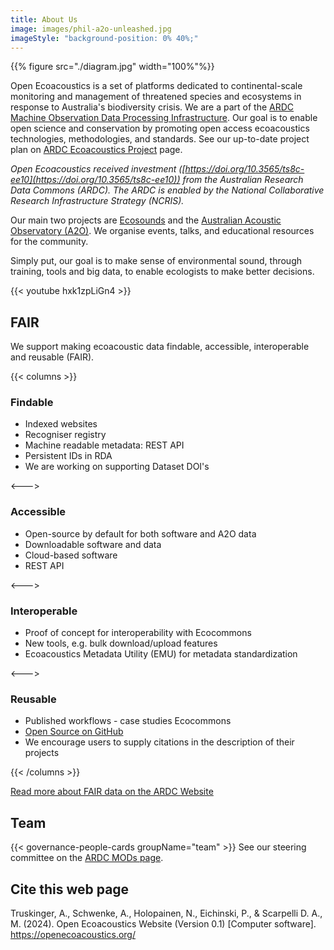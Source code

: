 ```yaml
---
title: About Us
image: images/phil-a2o-unleashed.jpg
imageStyle: "background-position: 0% 40%;"
---
```


{{% figure src="./diagram.jpg" width="100%"%}}

Open Ecoacoustics is a set of platforms dedicated to continental-scale monitoring
and management of threatened species and ecosystems in response to Australia's
biodiversity crisis. We are a part of the [ARDC Machine Observation Data Processing Infrastructure](https://ardc.edu.au/program/machine-observation-data-processing-infrastructure/). Our goal is to enable open science and conservation by
promoting open access ecoacoustics technologies, methodologies, and standards.
See our up-to-date project plan on [ARDC Ecoacoustics Project](https://ardc.edu.au/project/open-ecoacoustics/) page.

_Open Ecoacoustics received investment ([https://doi.org/10.3565/ts8c-ee10](https://doi.org/10.3565/ts8c-ee10)) from the Australian Research Data Commons (ARDC). The ARDC is enabled by the National Collaborative Research Infrastructure Strategy (NCRIS)._

Our main two projects are [Ecosounds](https://www.ecosounds.org/)
and the [Australian Acoustic Observatory (A2O)](https://acousticobservatory.org/).
We organise events, talks, and educational resources for the community.

Simply put, our goal is to make sense of environmental sound, through training,
tools and big data, to enable ecologists to make better decisions.

{{< youtube hxk1zpLiGn4 >}}

## FAIR

We support making ecoacoustic data findable, accessible, interoperable and reusable (FAIR).

{{< columns >}}

### Findable

- Indexed websites​
- Recogniser registry​
- Machine readable metadata: REST API​
- Persistent IDs in RDA
- We are working on supporting Dataset DOI's

<--->

### Accessible

- Open-source by default for both software and A2O data​
- Downloadable software and data​
- Cloud-based software
- REST API

<--->

### Interoperable

- Proof of concept for interoperability with Ecocommons ​
- New tools, e.g. bulk download/upload features​
- Ecoacoustics Metadata Utility (EMU) for metadata standardization

<--->

### Reusable

- Published workflows - case studies Ecocommons​
- [Open Source on GitHub​](https://github.com/ecoacoustics)
- We encourage users to supply citations in the description of their projects

{{< /columns >}}

[Read more about FAIR data on the ARDC Website](https://ardc.edu.au/resource/fair-data/)

## Team

{{< governance-people-cards groupName="team" >}}
See our steering committee on the [ARDC MODs page](https://ardc.edu.au/program/machine-observation-data-processing-infrastructure/#news).

## Cite this web page

Truskinger, A., Schwenke, A., Holopainen, N., Eichinski, P., & Scarpelli D. A., M. (2024). Open Ecoacoustics Website (Version 0.1) [Computer software]. https://openecoacoustics.org/

